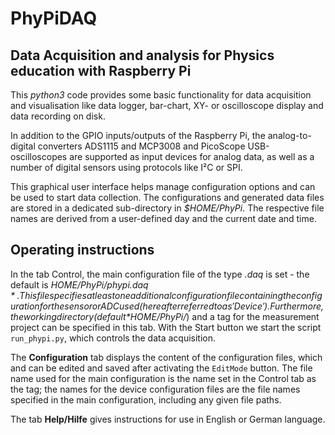 # PhyPiDAQ

## Data Acquisition and analysis for Physics education with Raspberry Pi

This *python3*  code provides some basic functionality for data acquisition and visualisation like data logger, bar-chart, XY- or oscilloscope display and data recording on disk.  

In addition to the GPIO inputs/outputs of the Raspberry Pi, the analog-to-digital converters ADS1115 and MCP3008 and PicoScope USB-oscilloscopes are supported as input devices for analog data, as well as a number of digital sensors using protocols like I²C or SPI.

This graphical user interface helps manage configuration options and can be used to start data collection. The configurations and generated data files are stored in a dedicated sub-directory in *$HOME/PhyPi*. The respective file names are derived from a user-defined day and the current date and time.


## Operating instructions
In the tab Control, the main configuration file of the type *.daq* is set - the default is
*$HOME/PhyPi/ phypi.daq*. This file specifies at least one additional configuration file containing the configuration for the sensor or ADC used (hereafter referred to as 'Device'). Furthermore, the working directory (default *$HOME/PhyPi/*) and a tag for the measurement project can be specified in this tab. 
With the Start button we start the script `run_phypi.py`, which controls the data acquisition.

The **Configuration** tab displays the content of the configuration files, which and can be edited and saved after activating the `EditMode` button. The file name used for the main configuration is the name set in the Control tab as the tag; the names for the device configuration files are the file names specified in the main configuration, including any given file paths.

The tab **Help/Hilfe** gives instructions for use in English or German language.
